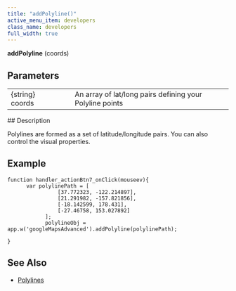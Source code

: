 ```yaml
---
title: "addPolyline()"
active_menu_item: developers
class_name: developers
full_width: true
---
```



**addPolyline** (coords)

## Parameters

<table>
<tr>
<td width="169">
{string} coords

</td>
<td width="17">
</td>
<td width="694">
An array of lat/long pairs defining your Polyline points

</td>
</tr>
</table>
## Description

Polylines are formed as a set of latitude/longitude pairs. You can also control the visual properties.

## Example

    function handler_actionBtn7_onClick(mouseev){
          var polylinePath = [
                    [37.772323, -122.214897],
                    [21.291982, -157.821856],
                    [-18.142599, 178.431],
                    [-27.46758, 153.027892]
                ];
                polylineObj = app.w('googleMapsAdvanced').addPolyline(polylinePath);
        
    }
   

## See Also

 - [Polylines](/developers/user-guide/product-guide/advanced-important-widgets/google-v3-maps-widget/working-with-overlays/polylines)

